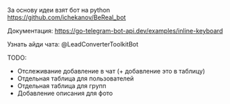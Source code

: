 За основу идеи взят бот на python https://github.com/ichekanov/BeReal_bot

Документация:
https://go-telegram-bot-api.dev/examples/inline-keyboard 

Узнать айди чата:
@LeadConverterToolkitBot

TODO:
- Отслеживание добавление в чат (+ добавление это в таблицу)
- Отдельная таблица для пользователей 
- Отдельная таблица для групп
- Добавление описания для фото